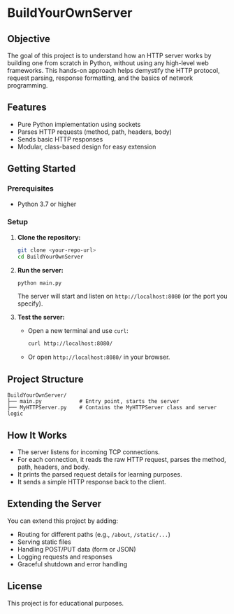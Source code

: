 # BuildYourOwnServer

## Objective

The goal of this project is to understand how an HTTP server works by building one from scratch in Python, without using any high-level web frameworks. This hands-on approach helps demystify the HTTP protocol, request parsing, response formatting, and the basics of network programming.

## Features
- Pure Python implementation using sockets
- Parses HTTP requests (method, path, headers, body)
- Sends basic HTTP responses
- Modular, class-based design for easy extension

## Getting Started

### Prerequisites
- Python 3.7 or higher

### Setup
1. **Clone the repository:**
   ```sh
   git clone <your-repo-url>
   cd BuildYourOwnServer
   ```
2. **Run the server:**
   ```sh
   python main.py
   ```
   The server will start and listen on `http://localhost:8080` (or the port you specify).

3. **Test the server:**
   - Open a new terminal and use `curl`:
     ```sh
     curl http://localhost:8080/
     ```
   - Or open `http://localhost:8080/` in your browser.

## Project Structure
```
BuildYourOwnServer/
├── main.py            # Entry point, starts the server
├── MyHTTPServer.py    # Contains the MyHTTPServer class and server logic
```

## How It Works
- The server listens for incoming TCP connections.
- For each connection, it reads the raw HTTP request, parses the method, path, headers, and body.
- It prints the parsed request details for learning purposes.
- It sends a simple HTTP response back to the client.

## Extending the Server
You can extend this project by adding:
- Routing for different paths (e.g., `/about`, `/static/...`)
- Serving static files
- Handling POST/PUT data (form or JSON)
- Logging requests and responses
- Graceful shutdown and error handling

## License
This project is for educational purposes.
